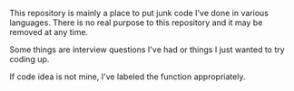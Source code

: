 This repository is mainly a place to put junk code I've done in various languages. There is no real purpose to this repository and it may be removed at any time.

Some things are interview questions I've had or things I just wanted to try coding up.

If code idea is not mine, I've labeled the function appropriately.
